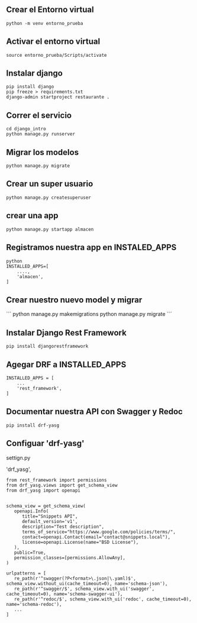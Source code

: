 ## Crear el Entorno virtual

```
python -m venv entorno_prueba
```

## Activar el entorno virtual

```
source entorno_prueba/Scripts/activate
```

## Instalar django

```
pip install django
pip freeze > requirements.txt
django-admin startproject restaurante .
```

## Correr el servicio

```
cd django_intro
python manage.py runserver
```

## Migrar los modelos

```
python manage.py migrate
```

## Crear un super usuario

```
python manage.py createsuperuser
```

## crear una app

```
python manage.py startapp almacen
```

## Registramos nuestra app en INSTALED_APPS

```
python
INSTALLED_APPS=[
    ....,
    'almacen',
]
```

## Crear nuestro nuevo model y migrar

´´´
python manage.py makemigrations
python manage.py migrate
´´´

## Instalar Django Rest Framework

```
pip install djangorestframework
```

## Agegar DRF a INSTALLED_APPS

```
INSTALLED_APPS = [
    ...
    'rest_framework',
]
```

## Documentar nuestra API con Swagger y Redoc

```
pip install drf-yasg
```

## Configuar 'drf-yasg'

settign.py

'drf_yasg',

```
from rest_framework import permissions
from drf_yasg.views import get_schema_view
from drf_yasg import openapi


schema_view = get_schema_view(
   openapi.Info(
      title="Snippets API",
      default_version='v1',
      description="Test description",
      terms_of_service="https://www.google.com/policies/terms/",
      contact=openapi.Contact(email="contact@snippets.local"),
      license=openapi.License(name="BSD License"),
   ),
   public=True,
   permission_classes=[permissions.AllowAny],
)

urlpatterns = [
   re_path(r'^swagger(?P<format>\.json|\.yaml)$', schema_view.without_ui(cache_timeout=0), name='schema-json'),
   re_path(r'^swagger/$', schema_view.with_ui('swagger', cache_timeout=0), name='schema-swagger-ui'),
   re_path(r'^redoc/$', schema_view.with_ui('redoc', cache_timeout=0), name='schema-redoc'),
   ...
]
```
